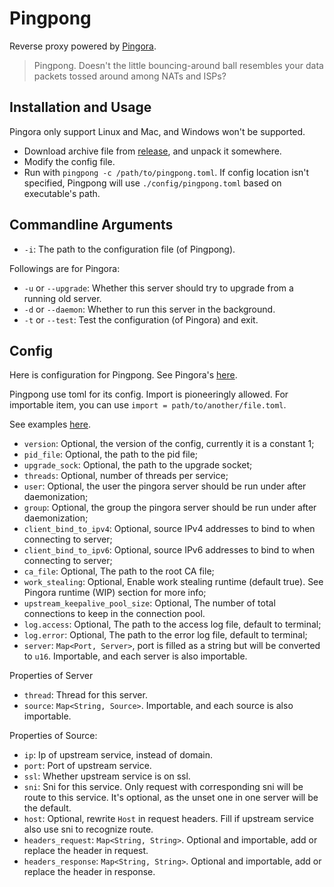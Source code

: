 # Pingpong

Reverse proxy powered by [Pingora](https://github.com/cloudflare/pingora).

> Pingpong. Doesn't the little bouncing-around ball resembles your data packets tossed around among NATs and ISPs?

## Installation and Usage

Pingora only support Linux and Mac, and Windows won't be supported.

- Download archive file from [release](https://github.com/cloudflare/pingora), and unpack it somewhere.
- Modify the config file.
- Run with `pingpong -c /path/to/pingpong.toml`. If config location isn't specified, Pingpong will use `./config/pingpong.toml` based on executable's path.

## Commandline Arguments

- `-i`: The path to the configuration file (of Pingpong).

Followings are for Pingora:

- `-u` or `--upgrade`: Whether this server should try to upgrade from a running old server.
- `-d` or `--daemon`: Whether to run this server in the background.
- `-t` or `--test`: Test the configuration (of Pingora) and exit.

## Config

Here is configuration for Pingpong. See Pingora's [here](https://github.com/cloudflare/pingora/blob/main/docs/user_guide/conf.md).

Pingpong use toml for its config. Import is pioneeringly allowed. For importable item, you can use `import = path/to/another/file.toml`.

See examples [here](https://github.com/Bluemangoo/Pingpong/tree/master/config).

- `version`: Optional, the version of the config, currently it is a constant 1;
- `pid_file`: Optional, the path to the pid file;
- `upgrade_sock`: Optional, the path to the upgrade socket;
- `threads`: Optional, number of threads per service;
- `user`: Optional, the user the pingora server should be run under after daemonization;
- `group`: Optional, the group the pingora server should be run under after daemonization;
- `client_bind_to_ipv4`: Optional, source IPv4 addresses to bind to when connecting to server;
- `client_bind_to_ipv6`: Optional, source IPv6 addresses to bind to when connecting to server;
- `ca_file`: Optional, The path to the root CA file;
- `work_stealing`: Optional, Enable work stealing runtime (default true). See Pingora runtime (WIP) section for more info;
- `upstream_keepalive_pool_size`: Optional, The number of total connections to keep in the connection pool.
- `log.access`: Optional, The path to the access log file, default to terminal;
- `log.error`: Optional, The path to the error log file, default to terminal;
- `server`: `Map<Port, Server>`, port is filled as a string but will be converted to `u16`. Importable, and each server is also importable.

Properties of Server

- `thread`: Thread for this server.
- `source`: `Map<String, Source>`. Importable, and each source is also importable.

Properties of Source:

- `ip`: Ip of upstream service, instead of domain.
- `port`: Port of upstream service.
- `ssl`: Whether upstream service is on ssl.
- `sni`: Sni for this service. Only request with corresponding sni will be route to this service. It's optional, as the unset one in one server will be the default.
- `host`: Optional, rewrite `Host` in request headers. Fill if upstream service also use sni to recognize route.
- `headers_request`: `Map<String, String>`. Optional and importable, add or replace the header in request.
- `headers_response`: `Map<String, String>`. Optional and importable, add or replace the header in response.
